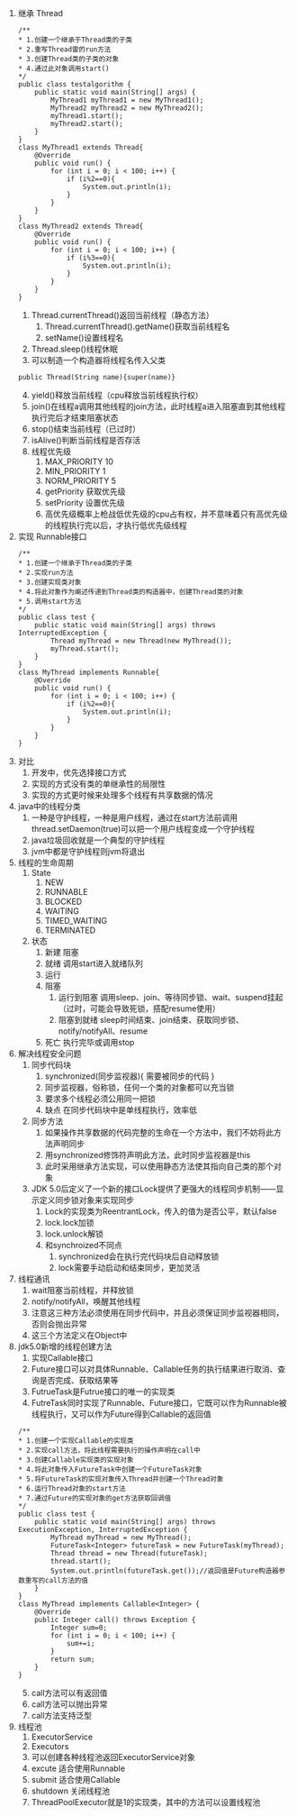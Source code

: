 1. 继承 Thread
    ```
    /**
    * 1.创建一个继承于Thread类的子类
    * 2.重写Thread雷的run方法
    * 3.创建Thread类的子类的对象
    * 4.通过此对象调用start()
    */
    public class testalgorithm {
        public static void main(String[] args) {
            MyThread1 myThread1 = new MyThread1();
            MyThread2 myThread2 = new MyThread2();
            myThread1.start();
            myThread2.start();
        }
    }
    class MyThread1 extends Thread{
        @Override
        public void run() {
            for (int i = 0; i < 100; i++) {
                if (i%2==0){
                    System.out.println(i);
                }
            }
        }
    }
    class MyThread2 extends Thread{
        @Override
        public void run() {
            for (int i = 0; i < 100; i++) {
                if (i%3==0){
                    System.out.println(i);
                }
            }
        }
    }
    ```
    1. Thread.currentThread()返回当前线程（静态方法）
        1. Thread.currentThread().getName()获取当前线程名
        2. setName()设置线程名
    2. Thread.sleep()线程休眠
    3. 可以制造一个构造器将线程名传入父类
    ```
    public Thread(String name){super(name)}
    ```
    4. yield()释放当前线程（cpu释放当前线程执行权）
    5. join()在线程a调用其他线程的join方法，此时线程a进入阻塞直到其他线程执行完后才结束阻塞状态
    6. stop()结束当前线程（已过时）
    7. isAlive()判断当前线程是否存活
    8. 线程优先级
        1. MAX_PRIORITY 10
        2. MIN_PRIORITY 1
        3. NORM_PRIORITY 5
        4. getPriority 获取优先级
        5. setPriority 设置优先级
        6. 高优先级概率上枪战低优先级的cpu占有权，并不意味着只有高优先级的线程执行完以后，才执行低优先级线程
2. 实现 Runnable接口
    ```
    /**
    * 1.创建一个继承于Thread类的子类
    * 2.实现run方法
    * 3.创建实现类对象
    * 4.将此对象作为阐述传递到Thread类的构造器中，创建Thread类的对象
    * 5.调用start方法
    */
    public class test {
        public static void main(String[] args) throws InterruptedException {
            Thread myThread = new Thread(new MyThread());
            myThread.start();
        }
    }
    class MyThread implements Runnable{
        @Override
        public void run() {
            for (int i = 0; i < 100; i++) {
                if (i%2==0){
                    System.out.println(i);
                }
            }
        }
    }
    ```
3. 对比
    1. 开发中，优先选择接口方式
    2. 实现的方式没有类的单继承性的局限性
    3. 实现的方式更时候来处理多个线程有共享数据的情况
4. java中的线程分类
    1. 一种是守护线程，一种是用户线程，通过在start方法前调用thread.setDaemon(true)可以把一个用户线程变成一个守护线程
    2. java垃圾回收就是一个典型的守护线程
    3. jvm中都是守护线程则jvm将退出
5. 线程的生命周期
    1. State
        1. NEW
        2. RUNNABLE
        3. BLOCKED
        4. WAITING
        5. TIMED_WAITING
        6. TERMINATED
    2. 状态
        1. 新建 阻塞
        2. 就绪 调用start进入就绪队列
        3. 运行
        4. 阻塞
            1. 运行到阻塞 调用sleep、join、等待同步锁、wait、suspend挂起（过时，可能会导致死锁，搭配resume使用）
            2. 阻塞到就绪 sleep时间结束、join结束、获取同步锁、notify/notifyAll、resume
        5. 死亡 执行完毕或调用stop
6. 解决线程安全问题
    1. 同步代码块
        1. synchronized(同步监视器){
            需要被同步的代码
        }
        2. 同步监视器，俗称锁，任何一个类的对象都可以充当锁
        3. 要求多个线程必须公用同一把锁
        4. 缺点 在同步代码块中是单线程执行，效率低
    2. 同步方法
        1. 如果操作共享数据的代码完整的生命在一个方法中，我们不妨将此方法声明同步
        2. 用synchronized修饰符声明此方法，此时同步监视器是this
        3. 此时采用继承方法实现，可以使用静态方法使其指向自己类的那个对象
    3. JDK 5.0后定义了一个新的接口Lock提供了更强大的线程同步机制——显示定义同步锁对象来实现同步
        1. Lock的实现类为ReentrantLock，传入的值为是否公平，默认false
        2. lock.lock加锁
        3. lock.unlock解锁
        4. 和synchroized不同点
            1. synchronized会在执行完代码块后自动释放锁
            2. lock需要手动启动和结束同步，更加灵活
7. 线程通讯
    1. wait阻塞当前线程，并释放锁
    2. notify/notifyAll，唤醒其他线程
    3. 注意这三种方法必须使用在同步代码中，并且必须保证同步监视器相同，否则会抛出异常
    4. 这三个方法定义在Object中
8. jdk5.0新增的线程创建方法
    1. 实现Callable接口
    2. Future接口可以对具体Runnable、Callable任务的执行结果进行取消、查询是否完成、获取结果等
    3. FutrueTask是Futrue接口的唯一的实现类
    4. FutreTask同时实现了Runnable、Future接口，它既可以作为Runnable被线程执行，又可以作为Future得到Callable的返回值
    ```
    /**
    * 1.创建一个实现Callable的实现类
    * 2.实现call方法，将此线程需要执行的操作声明在call中
    * 3.创建Callable实现类的实现对象
    * 4.将此对象传入FutureTask中创建一个FutureTask对象
    * 5.将FutureTask的实现对象传入Thread并创建一个Thread对象
    * 6.运行Thread对象的start方法
    * 7.通过Future的实现对象的get方法获取回调值
    */
    public class test {
        public static void main(String[] args) throws ExecutionException, InterruptedException {
            MyThread myThread = new MyThread();
            FutureTask<Integer> futureTask = new FutureTask(myThread);
            Thread thread = new Thread(futureTask);
            thread.start();
            System.out.println(futureTask.get());//返回值是Future构造器参数重写的call方法的值
        }
    }
    class MyThread implements Callable<Integer> {
        @Override
        public Integer call() throws Exception {
            Integer sum=0;
            for (int i = 0; i < 100; i++) {
                sum+=i;
            }
            return sum;
        }
    }
    ```
    5. call方法可以有返回值
    6. call方法可以抛出异常
    7. call方法支持泛型
9. 线程池
    1. ExecutorService
    2. Executors
    3. 可以创建各种线程池返回ExecutorService对象
    4. excute 适合使用Runnable
    5. submit 适合使用Callable
    6. shutdown 关闭线程池
    7. ThreadPoolExecutor就是1的实现类，其中的方法可以设置线程池
